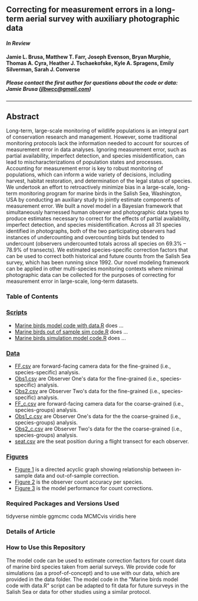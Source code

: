 ## Correcting for measurement errors in a long-term aerial survey with auxiliary photographic data  

#### *In Review*  

#### Jamie L. Brusa, Matthew T. Farr, Joseph Evenson, Bryan Murphie, Thomas A. Cyra, Heather J. Tschaekofske, Kyle A. Spragens, Emily Silverman, Sarah J. Converse  

##### Please contact the first author for questions about the code or data: Jamie Brusa (jlbwcc@gmail.com)
_______________________________________________________________________________________

## Abstract

Long-term, large-scale monitoring of wildlife populations is an integral part of conservation research and management. However, some traditional monitoring protocols lack the information needed to account for sources of measurement error in data analyses. Ignoring measurement error, such as partial availability, imperfect detection, and species misidentification, can lead to mischaracterizations of population states and processes. Accounting for measurement error is key to robust monitoring of populations, which can inform a wide variety of decisions, including harvest, habitat restoration, and determination of the legal status of species. We undertook an effort to retroactively minimize bias in a large-scale, long-term monitoring program for marine birds in the Salish Sea, Washington, USA by conducting an auxiliary study to jointly estimate components of measurement error. We built a novel model in a Bayesian framework that simultaneously harnessed human observer and photographic data types to produce estimates necessary to correct for the effects of partial availability, imperfect detection, and species misidentification. Across all 31 species identified in photographs, both of the two participating observers had instances of undercounting and overcounting birds but tended to undercount (observers undercounted totals across all species on 69.3% – 78.9% of transects). We estimated species-specific correction factors that can be used to correct both historical and future counts from the Salish Sea survey, which has been running since 1992. Our novel modeling framework can be applied in other multi-species monitoring contexts where minimal photographic data can be collected for the purposes of correcting for measurement error in large-scale, long-term datasets.  

### Table of Contents

### [Scripts](./scripts)

+ [Marine birds model code with data.R](<./scripts/Marine birds model code with data.R>) does ...
+ [Marine birds out of sample sim code.R](<./scripts/Marine birds out of sample sim code.R>) does ...
+ [Marine birds simulation model code.R](<./scripts/Marine birds simulation model code.R>) does ...

### [Data](./data)

+ [FF.csv](./data/FF.csv) are forward-facing camera data for the fine-grained (i.e., species-specific) analysis.
+ [Obs1.csv](./data/Obs1.csv) are Observer One's data for the fine-grained (i.e., species-specific) analysis.
+ [Obs2.csv](./data/Obs2.csv) are Observer Two's data for the fine-grained (i.e., species-specific) analysis.
+ [FF_c.csv](./data/FF_c.csv) are forward-facing camera data for the coarse-grained (i.e., species-groups) analysis.
+ [Obs1_c.csv](./data/Obs1_c.csv) are Observer One's data for the the coarse-grained (i.e., species-groups) analysis.
+ [Obs2_c.csv](./data/Obs2_c.csv) are Observer Two's data for the the coarse-grained (i.e., species-groups) analysis.
+ [seat.csv](./data/seat.csv) are the seat position during a flight transect for each observer.

### [Figures](./figures)

+ [Figure 1](./figures/Figure1.png) is a directed acyclic graph showing relationship between in-sample data and out-of-sample correction.
+ [Figure 2](./figures/Figure2.png) is the observer count accuracy per species.
+ [Figure 3](./figures/Figure3.png) is the model performance for count corrections.

### Required Packages and Versions Used
tidyverse
nimble
ggmcmc
coda
MCMCvis
viridis
here

### Details of Article

### How to Use this Repository
The model code can be used to estimate correction factors for count data of marine bird species taken from aerial surveys. We provide code for simulations (as a proof-of-concept) and to use with our data, which are provided in the data folder. The model code in the "Marine birds model code with data.R" script can be adapted to fit data for future surveys in the Salish Sea or data for other studies using a similar protocol.
